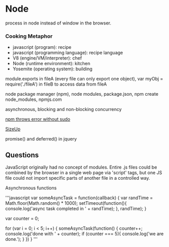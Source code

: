 <h1>Node</h1>
<p>process in node instead of window in the browser.</p>
<h3>Cooking Metaphor</h3>
<ul>
	<li>javascript (program): recipe</li>
	<li>javascript (programming language): recipe language</li>
	<li>V8 (engine/VM/interpreter): chef</li>
	<li>Node (runtime environment): kitchen</li>
	<li>Yosemite (operating system): building</li>
</ul>
<p>module.exports in fileA (every file can only export one object), var myObj = require('./fileA') in fileB to access data from fileA</p>
<p>node package manager (npm), node modules, package.json, npm create node_modules, npmjs.com</p>
<p>asynchronous, blocking and non-blocking concurrency</p>
<p><a href = "http://stackoverflow.com/questions/16151018/npm-throws-error-without-sudo">npm throws error without sudo</a><p/>
<p><a href = "http://www.irradiatedsoftware.com/sizeup/">SizeUp</a><p/>
<p>promise() and deferred() in jquery<p/>
<h2>Questions</h2>
<p>JavaScript originally had no concept of modules. Entire .js files could be combined by the browser in a single web page via 'script' tags, but one JS file could not import specific parts of another file in a controlled way.</p>
<p>Asynchronous functions</p>
'''javascript
var someAsyncTask = function(callback) {
	var randTime = Math.floor(Math.random() * 1000);
	setTimeout(function(){
		console.log('async task completed in ' + randTime);
	}, randTime);
}

var counter = 0;

for (var i = 0; i < 5; i++) {
	someAsyncTask(function() {
		counter++;
		console.log('done with ' + counter);
		if (counter === 5){
			console.log('we are done.');
		}
	})
}
'''
